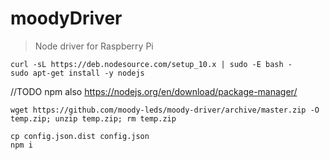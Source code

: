 # moodyDriver

> Node driver for Raspberry Pi

```
curl -sL https://deb.nodesource.com/setup_10.x | sudo -E bash -
sudo apt-get install -y nodejs
```
//TODO npm also
https://nodejs.org/en/download/package-manager/

```
wget https://github.com/moody-leds/moody-driver/archive/master.zip -O temp.zip; unzip temp.zip; rm temp.zip
```

```
cp config.json.dist config.json
npm i
```
